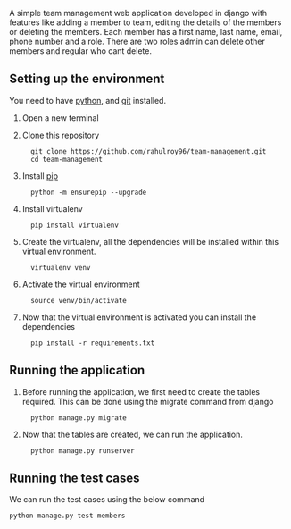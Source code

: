 A simple team management web application developed in django with features like adding a member to team, editing the details of the members or deleting the members. Each member has a first name, last name, email, phone number and a role. There are two roles admin can delete other members and regular who cant delete.

## Setting up the environment
You need to have [python](https://www.python.org/downloads/), and [git](https://git-scm.com/book/en/v2/Getting-Started-Installing-Git) installed.

1.  Open a new terminal
2.  Clone this repository

    ```
      git clone https://github.com/rahulroy96/team-management.git
      cd team-management
    ```
3.  Install [pip](https://pip.pypa.io/en/stable/installation/)

    ```
      python -m ensurepip --upgrade
    ```
4.  Install virtualenv
    ```
      pip install virtualenv
    ```
5.  Create the virtualenv, all the dependencies will be installed within this virtual environment.
    ```
      virtualenv venv
    ```
6.  Activate the virtual environment
    ```
      source venv/bin/activate
    ```
7.  Now that the virtual environment is activated you can install the dependencies
    ```
      pip install -r requirements.txt
    ```
    
## Running the application
1.  Before running the application, we first need to create the tables required. This can be done using the migrate command from django
    ```
      python manage.py migrate
    ```
2.  Now that the tables are created, we can run the application. 
    ```
      python manage.py runserver
    ```
## Running the test cases
   We can run the test cases using the below command

    python manage.py test members
